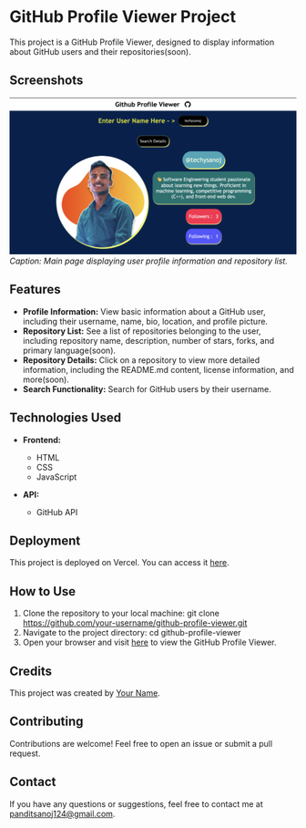 # GitHub Profile Viewer Project

This project is a GitHub Profile Viewer, designed to display information about GitHub users and their repositories(soon).

## Screenshots

![Screenshot1](/home-page.png)
*Caption: Main page displaying user profile information and repository list.*

## Features

- **Profile Information:** View basic information about a GitHub user, including their username, name, bio, location, and profile picture.
- **Repository List:** See a list of repositories belonging to the user, including repository name, description, number of stars, forks, and primary language(soon).
- **Repository Details:** Click on a repository to view more detailed information, including the README.md content, license information, and more(soon).
- **Search Functionality:** Search for GitHub users by their username.

## Technologies Used

- **Frontend:**
  - HTML
  - CSS
  - JavaScript

- **API:**
  - GitHub API

## Deployment

This project is deployed on Vercel. You can access it [here]([https://your-vercel-deployment-url](https://github-profile-viewer-chi.vercel.app/)).

## How to Use

1. Clone the repository to your local machine: git clone https://github.com/your-username/github-profile-viewer.git
2. Navigate to the project directory: cd github-profile-viewer
3. Open your browser and visit [here]([https://your-vercel-deployment-url](https://github-profile-viewer-chi.vercel.app/)) to view the GitHub Profile Viewer.


## Credits

This project was created by [Your Name](https://github.com/techysanoj).


## Contributing

Contributions are welcome! Feel free to open an issue or submit a pull request.

## Contact

If you have any questions or suggestions, feel free to contact me at [panditsanoj124@gmail.com](mailto:your-panditsanoj124@gmail.com).




